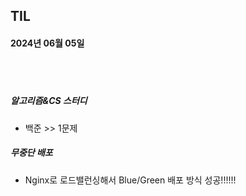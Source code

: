 ## TIL
#### 2024년 06월 05일

<br>
<br>

##### 알고리즘&CS 스터디
- 백준 >> 1문제

##### 무중단 배포
- Nginx로 로드밸런싱해서 Blue/Green 배포 방식 성공!!!!!!